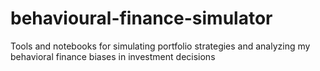 # behavioural-finance-simulator
Tools and notebooks for simulating portfolio strategies and analyzing my behavioral finance biases in investment decisions
